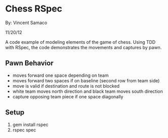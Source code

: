 Chess RSpec
===========

By: Vincent Samaco

11/20/12

A code example of modeling elements of the game of chess.  Using TDD with RSpec, 
the code demonstrates the movements and captures by pawn.

## Pawn Behavior

* moves forward one space depending on team
* moves forward two spaces if on baseline (second row from team side)
* move is valid if destination and route is not blocked
* white team moves north direction and black team moves south direction
* capture opposing team piece if one space diagonally

## Setup
1. gem install rspec
2. rspec spec

